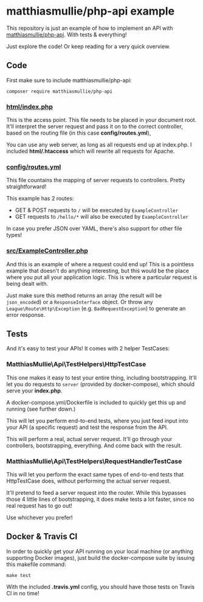 # matthiasmullie/php-api example


This repository is just an example of how to implement an API with
[matthiasmullie/php-api](https://github.com/matthiasmullie/php-api). With tests & everything!

Just explore the code! Or keep reading for a very quick overview.


## Code

First make sure to include matthiasmullie/php-api:

```
composer require matthiasmullie/php-api
```


### [html/index.php](https://github.com/matthiasmullie/php-api-example/blob/master/html/index.php)

This is the access point. This file needs to be placed in your document root.
It'll interpret the server request and pass it on to the correct controller,
based on the routing file (in this case **config/routes.yml**),

You can use any web server, as long as all requests end up at index.php.
I included **html/.htaccess** which will rewrite all requests for Apache.


### [config/routes.yml](https://github.com/matthiasmullie/php-api-example/blob/master/config/routes.yml)

This file countains the mapping of server requests to controllers.
Pretty straightforward!

This example has 2 routes:

* GET & POST requests to `/` will be executed by `ExampleController`
* GET requests to `/hello/*` will also be executed by `ExampleController`

In case you prefer JSON over YAML, there's also support for other file types!


### [src/ExampleController.php](https://github.com/matthiasmullie/php-api-example/blob/master/src/ExampleController.php)

And this is an example of where a request could end up!
This is a pointless example that doesn't do anything interesting, but this would
be the place where you put all your application logic. This is where a
particular request is being dealt with.

Just make sure this method returns an array (the result will be `json_encode`d)
or a `ResponseInterface` object. Or throw any `League\Route\Http\Exception`
(e.g. `BadRequestException`) to generate an error response.


## Tests


And it's easy to test your APIs! It comes with 2 helper TestCases:


### MatthiasMullie\Api\TestHelpers\HttpTestCase


This one makes it easy to test your entire thing, including bootstrapping.
It'll let you do requests to `server` (provided by docker-compose), which should
serve your **index.php**.

A docker-compose.yml/Dockerfile is included to quickly get this up and running
(see further down.)

This will let you perform end-to-end tests, where you just feed input into your
API (a specific request) and test the response from the API.

This will perform a real, actual server request. It'll go through your
controllers, bootstrapping, everything. And come back with the result.


### MatthiasMullie\Api\TestHelpers\RequestHandlerTestCase

This will let you perform the exact same types of end-to-end tests that
HttpTestCase does, without performing the actual server request.

It'll pretend to feed a server request into the router. While this bypasses
those 4 little lines of bootstrapping, it does make tests a lot faster, since no
real request has to go out!

Use whichever you prefer!


## Docker & Travis CI

In order to quickly get your API running on your local machine (or anything
supporting Docker images), just build the docker-compose suite by issuing this
makefile command:

```
make test
```

With the included **.travis.yml** config, you should have those tests on
Travis CI in no time!
